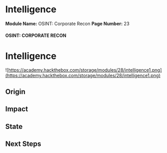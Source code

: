 <!--
 // Platform: Academy
// URL: https://academy.hackthebox.com/module/28/section/845
// Platform Version: V1
// Module ID: 28
// Module Name: OSINT: Corporate Recon
// Module Difficulty: Hard
// Section ID: 845
// Section Title: Intelligence
// Page Title: OSINT: Corporate Recon
// Page Number: 23
-->

# Intelligence

**Module Name:** OSINT: Corporate Recon **Page Number:** 23

#### OSINT: CORPORATE RECON

# Intelligence

![https://academy.hackthebox.com/storage/modules/28/intelligence1.png](https://academy.hackthebox.com/storage/modules/28/intelligence1.png)

## Origin

## Impact

## State

## Next Steps

####